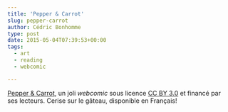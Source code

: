 ```yaml
---
title: 'Pepper & Carrot'
slug: pepper-carrot
author: Cédric Bonhomme
type: post
date: 2015-05-04T07:39:53+00:00
tags:
  - art
  - reading
  - webcomic

---
```

[Pepper & Carrot][1], un joli _webcomic_ sous licence [CC BY 3.0][2] et financé
par ses lecteurs. Cerise sur le gâteau, disponible en Français!

 [1]: http://www.peppercarrot.com
 [2]: https://creativecommons.org/licenses/by/3.0/